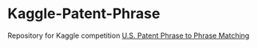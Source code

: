 # Kaggle-Patent-Phrase
Repository for Kaggle competition [U.S. Patent Phrase to Phrase Matching](https://www.kaggle.com/competitions/us-patent-phrase-to-phrase-matching/overview)
